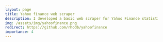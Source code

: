 ```yaml
---
layout: page
title: Yahoo finance web scraper
description: I developed a basic web scraper for Yahoo Finance statistics pages. Fun little project I did for a friend when I was bored.
img: /assets/img/yahoofinance.png
redirect: https://github.com/rhodb/yahoofinance
importance: 4
---
```


